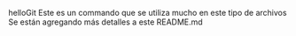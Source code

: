 helloGit
Este es un commando que se utiliza mucho en este tipo de archivos
Se están agregando más detalles a este README.md
